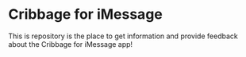 # Cribbage for iMessage

This is repository is the place to get information and provide feedback about the Cribbage for iMessage app!
